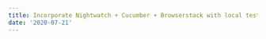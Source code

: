 ```yaml
---
title: Incorporate Nightwatch + Cucumber + Browserstack with local testing
date: '2020-07-21'
---
```

